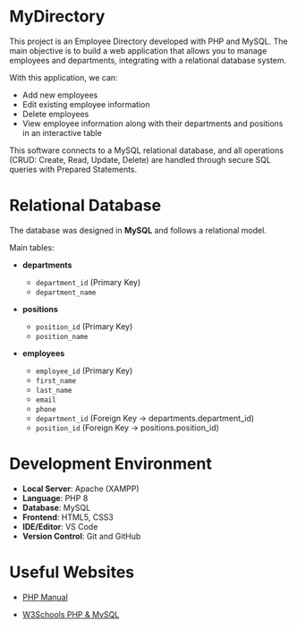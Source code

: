 # MyDirectory

This project is an Employee Directory developed with PHP and MySQL.
The main objective is to build a web application that allows you to manage employees and departments, integrating with a relational database system.

With this application, we can:

- Add new employees
- Edit existing employee information
- Delete employees
- View employee information along with their departments and positions in an interactive table

This software connects to a MySQL relational database, and all operations (CRUD: Create, Read, Update, Delete) are handled through secure SQL queries with Prepared Statements.

# Relational Database

The database was designed in **MySQL** and follows a relational model.

Main tables:

- **departments**

  - `department_id` (Primary Key)
  - `department_name`
- **positions**

  - `position_id` (Primary Key)
  - `position_name`
- **employees**

  - `employee_id` (Primary Key)
  - `first_name`
  - `last_name`
  - `email`
  - `phone`
  - `department_id` (Foreign Key → departments.department_id)
  - `position_id` (Foreign Key → positions.position_id)

# Development Environment

- **Local Server**: Apache (XAMPP)
- **Language**: PHP 8
- **Database**: MySQL
- **Frontend**: HTML5, CSS3
- **IDE/Editor**: VS Code
- **Version Control**: Git and GitHub

# Useful Websites

* [PHP Manual](https://www.php.net/manual/en/)

- [W3Schools PHP &amp; MySQL](https://www.w3schools.com/php/php_mysql_intro.asp)
